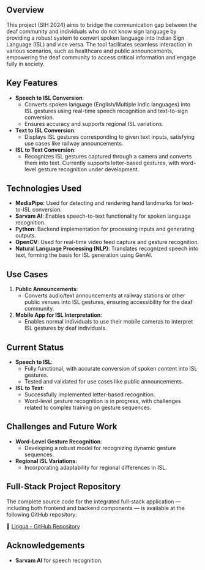 ## Overview
This project (SIH 2024) aims to bridge the communication gap between the deaf community and individuals who do not know sign language by providing a robust system to convert spoken language into Indian Sign Language (ISL) and vice versa. The tool facilitates seamless interaction in various scenarios, such as healthcare and public announcements, empowering the deaf community to access critical information and engage fully in society.

## Key Features
- **Speech to ISL Conversion**:
  - Converts spoken language (English/Multiple Indic languages) into ISL gestures using real-time speech recognition and text-to-sign conversion.
  - Ensures accuracy and supports regional ISL variations.
- **Text to ISL Conversion**:
  - Displays ISL gestures corresponding to given text inputs, satisfying use cases like railway announcements.
- **ISL to Text Conversion**:
  - Recognizes ISL gestures captured through a camera and converts them into text. Currently supports letter-based gestures, with word-level gesture recognition under development.

## Technologies Used
- **MediaPipe**: Used for detecting and rendering hand landmarks for text-to-ISL conversion.
- **Sarvam AI**: Enables speech-to-text functionality for spoken language recognition.
- **Python**: Backend implementation for processing inputs and generating outputs.
- **OpenCV**: Used for real-time video feed capture and gesture recognition.
- **Natural Language Processing (NLP)**: Translates recognized speech into text, forming the basis for ISL generation using GenAI.

## Use Cases
1. **Public Announcements**:
   - Converts audio/text announcements at railway stations or other public venues into ISL gestures, ensuring accessibility for the deaf community.
2. **Mobile App for ISL Interpretation**:
   - Enables normal individuals to use their mobile cameras to interpret ISL gestures by deaf individuals.

## Current Status
- **Speech to ISL**:
  - Fully functional, with accurate conversion of spoken content into ISL gestures.
  - Tested and validated for use cases like public announcements.
- **ISL to Text**:
  - Successfully implemented letter-based recognition.
  - Word-level gesture recognition is in progress, with challenges related to complex training on gesture sequences.


## Challenges and Future Work
- **Word-Level Gesture Recognition**:
  - Developing a robust model for recognizing dynamic gesture sequences.
- **Regional ISL Variations**:
  - Incorporating adaptability for regional differences in ISL.

## Full-Stack Project Repository
The complete source code for the integrated full-stack application — including both frontend and backend components — is available at the following GitHub repository:

🔗 [Lingua - GitHub Repository](https://github.com/Team-GenX-H4CK3RS/Lingua)


## Acknowledgements
- **Sarvam AI** for speech recognition.
